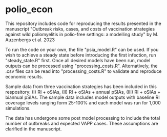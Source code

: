 # polio_econ
This repository includes code for reproducing the results presented in the manuscript "Outbreak risks, cases, and costs of vaccination strategies against wild poliomyelitis in polio-free settings: a modelling study" by M. Auzenbergs et al. 2023

To run the code on your own, the file "psia_model.R" can be used. If you wish to achieve a steady state before introducing the first infection, run "steady_state.R" first. Once all desired models have been run, model outputs can be processed using "processing_costs.R". Alternatively, the .csv files can be read into "processing_costs.R" to validate and reproduce economic results.

Sample data from three vaccination strategies has been included in this respository: (I) RI + oSIAs, (II) RI + oSIAs + annual pSIAs, (III) RI + oSIAs + biannual pSIAs. The sample data includes model outputs with baseline RI coverage levels ranging form 25-100% and each model was run for 1,000 simulations. 

The data has undergone some post model processing to include the total number of outbreaks and expected VAPP cases. These assumptions are clarified in the manuscript.
